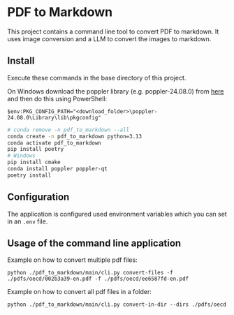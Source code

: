 # PDF to Markdown

This project contains a command line tool to convert PDF to markdown. It uses image conversion and a LLM to convert the images to markdown.

## Install

Execute these commands in the base directory of this project.

On Windows download the poppler library (e.g. poppler-24.08.0) from [here](https://github.com/oschwartz10612/poppler-windows/releases) and then do this using PowerShell:

```
$env:PKG_CONFIG_PATH="<download_folder>\poppler-24.08.0\Library\lib\pkgconfig"
```

```bash
# conda remove -n pdf_to_markdown --all
conda create -n pdf_to_markdown python=3.13
conda activate pdf_to_markdown
pip install poetry
# Windows
pip install cmake
conda install poppler poppler-qt
poetry install
```

## Configuration

The application is configured used environment variables which you can set in an `.env` file.

## Usage of the command line application

Example on how to convert multiple pdf files:

```
python ./pdf_to_markdown/main/cli.py convert-files -f ./pdfs/oecd/002b3a39-en.pdf -f ./pdfs/oecd/ee6587fd-en.pdf
```

Example on how to convert all pdf files in a folder:

```
python ./pdf_to_markdown/main/cli.py convert-in-dir --dirs ./pdfs/oecd
```

